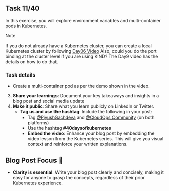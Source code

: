 ## Task 11/40


In this exercise, you will explore environment variables and multi-container pods in Kubernetes.

> [!NOTE]
> If you do not already have a Kubernetes cluster, you can create a local Kubernetes cluster by following [Day06 Video](https://youtu.be/RORhczcOrWs)
Also, could you do the port binding at the cluster level if you are using KIND? The Day9 video has the details on how to do that.

### Task details
- Create a multi-container pod as per the demo shown in the video.


3. **Share your learnings**: Document your key takeaways and insights in a blog post and social media update
4. **Make it public**: Share what you learn publicly on LinkedIn or Twitter.
    - **Tag us and use the hashtag**: Include the following in your post:
        - Tag [@PiyushSachdeva](https://www.linkedin.com/in/piyush-sachdeva) and [@CloudOps Community](https://www.linkedin.com/company/thecloudopscomm) (on both platforms)
        - Use the hashtag **#40daysofkubernetes**
        - **Embed the video**: Enhance your blog post by embedding the video lesson from the Kubernetes series. This will give you visual context and reinforce your written explanations.

## Blog Post Focus 📝

- **Clarity is essential**: Write your blog post clearly and concisely, making it easy for anyone to grasp the concepts, regardless of their prior Kubernetes experience.
